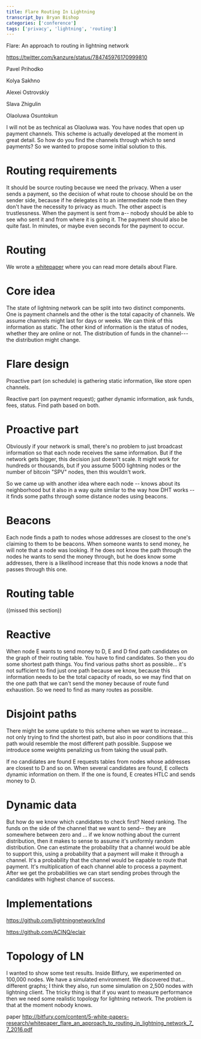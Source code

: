 ```yaml
---
title: Flare Routing In Lightning
transcript_by: Bryan Bishop
categories: ['conference']
tags: ['privacy', 'lightning', 'routing']
---
```


Flare: An approach to routing in lightning network

<https://twitter.com/kanzure/status/784745976170999810>

Pavel Prihodko

Kolya Sakhno

Alexei Ostrovskiy

Slava Zhigulin

Olaoluwa Osuntokun

I will not be as technical as Olaoluwa was. You have nodes that open up payment channels. This scheme is actually developed at the moment in great detail. So how do you find the channels through which to send payments? So we wanted to propose some initial solution to this.

# Routing requirements

It should be source routing because we need the privacy. When a user sends a payment, so the decision of what route to choose should be on the sender side, because if he delegates it to an intermediate node then they don't have the necessity to privacy as much. The other aspect is trustlessness. When the payment is sent from a-- nobody should be able to see who sent it and from where it is going it. The payment should also be quite fast. In minutes, or maybe even seconds for the payment to occur.

# Routing

We wrote a <a href="http://bitfury.com/content/5-white-papers-research/whitepaper_flare_an_approach_to_routing_in_lightning_network_7_7_2016.pdf">whitepaper</a> where you can read more details about Flare.

# Core idea

The state of lightning network can be split into two distinct components. One is payment channels and the other is the total capacity of channels. We assume channels might last for days or weeks. We can think of this information as static. The other kind of information is the status of nodes, whether they are online or not. The distribution of funds in the channel--- the distribution might change.

# Flare design

Proactive part (on schedule) is gathering static information, like store open channels.

Reactive part (on payment request); gather dynamic information, ask funds, fees, status. Find path based on both.

# Proactive part

Obviously if your network is small, there's no problem to just broadcast information so that each node receives the same information. But if the network gets bigger, this decision just doesn't scale. It might work for hundreds or thousands, but if you assume 5000 lightning nodes or the number of bitcoin "SPV" nodes, then this wouldn't work.

So we came up with another idea where each node -- knows about its neighborhood but it also in a way quite similar to the way how DHT works -- it finds some paths through some distance nodes using beacons.

# Beacons

Each node finds a path to nodes whose addresses are closest to the one's claiming to them to be beacons. When someone wants to send money, he will note that a node was looking. If he does not know the path through the nodes he wants to send the money through, but he does know some addresses, there is a likelihood increase that this node knows a node that passes through this one.

# Routing table

((missed this section))

# Reactive

When node E wants to send money to D, E and D find path candidates on the graph of their routing table. You have to find candidates. So then you do some shortest path things. You find various paths short as possible... it's not sufficient to find just one path because we know, because this information needs to be the total capacity of roads, so we may find that on the one path that we can't send the money because of route fund exhaustion. So we need to find as many routes as possible.

# Disjoint paths

There might be some update to this scheme when we want to increase.... not only trying to find the shortest path, but also in poor conditions that this path would resemble the most different path possible. Suppose we introduce some weights penalizing us from taking the usual path.

If no candidates are found E requests tables from nodes whose addresses are closest to D and so on. When several candidates are found, E collects dynamic information on them. If the one is found, E creates HTLC and sends money to D.

# Dynamic data

But how do we know which candidates to check first? Need ranking. The funds on the side of the channel that we want to send-- they are somewhere between zero and ... if we know nothing about the current distribution, then it makes to sense to assume it's uniformly random distribution. One can estimate the probability that a channel would be able to support this, using a probability that a payment will make it through a channel. It's a probability that the channel would be capable to route that payment. It's multiplication of each channel able to process a payment. After we get the probabilities we can start sending probes through the candidates with highest chance of success.

# Implementations

<https://github.com/lightningnetwork/lnd>

<https://github.com/ACINQ/eclair>

# Topology of LN

I wanted to show some test results. Inside Bitfury, we experimented on 100,000 nodes. We have a simulated environment. We discovered that... different graphs; I think they also, run some simulation on 2,500 nodes with lightning client. The tricky thing is that if you want to measure performance then we need some realistic topology for lightning network. The problem is that at the moment nobody knows.


paper <http://bitfury.com/content/5-white-papers-research/whitepaper_flare_an_approach_to_routing_in_lightning_network_7_7_2016.pdf>
